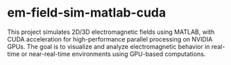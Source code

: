 # em-field-sim-matlab-cuda
This project simulates 2D/3D electromagnetic fields using MATLAB, with CUDA acceleration for high-performance parallel processing on NVIDIA GPUs. The goal is to visualize and analyze electromagnetic behavior in real-time or near-real-time environments using GPU-based computations.

